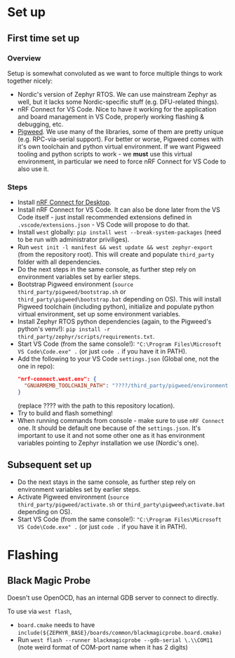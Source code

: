 # Set up

## First time set up

### Overview

Setup is somewhat convoluted as we want to force multiple things to work
together nicely:
* Nordic's version of Zephyr RTOS. We can use mainstream Zephyr as well,
  but it lacks some Nordic-specific stuff (e.g. DFU-related things).
* nRF Connect for VS Code. Nice to have it working for the application and board
  management in VS Code, properly working flashing & debugging, etc.
* [Pigweed](https://pigweed.dev/). We use many of the libraries, some of them are
  pretty unique (e.g. RPC-via-serial support). For better or worse, Pigweed comes
  with it's own toolchain and python virtual environment. If we want Pigweed tooling
  and python scripts to work - we **must** use this virtual environment, in
  particular we need to force nRF Connect for VS Code to also use it.

### Steps

* Install [nRF Connect for Desktop](https://www.nordicsemi.com/Products/Development-tools/nrf-connect-for-desktop).
* Install nRF Connect for VS Code. It can also be done later from the VS Code itself -
  just install recommended extensions defined in `.vscode/extensions.json` - VS Code will propose to do that.
* Install `west` globally: `pip install west --break-system-packages` (need to be run with administrator priviliges).
* Run `west init -l manifest && west update && west zephyr-export` (from the repository root).
  This will create and populate `third_party` folder with all dependencies.
* Do the next steps in the same console, as further step rely on environment
  variables set by earlier steps.
* Bootstrap Pigweed environment (`source third_party/pigweed/bootstrap.sh` or
  `third_party\pigweed\bootstrap.bat` depending on OS). This will install Pigweed toolchain
  (including python), initialize and populate python virtual environment, set up
  some environment variables.
* Install Zephyr RTOS python dependencies (again, to the Pigweed's python's venv!):
  `pip install -r third_party/zephyr/scripts/requirements.txt`.
* Start VS Code (from the same console!): `"C:\Program Files\Microsoft VS Code\Code.exe" .` (or just `code .` if you have it in PATH).
* Add the following to your VS Code `settings.json`
  (Global one, not the one in repo):
  ```json
  "nrf-connect.west.env": {
    "GNUARMEMB_TOOLCHAIN_PATH": "????/third_party/pigweed/environment/cipd/packages/arm"
  }
  ```
  (replace ???? with the path to this repository location).
* Try to build and flash something!
* When running commands from console - make sure to use `nRF Connect` one. It should
  be default one because of the `settings.json`. It's important to use it and not
  some other one as it has environment variables pointing to Zephyr installation
  we use (Nordic's one).

## Subsequent set up

* Do the next stays in the same console, as further step rely on environment
  variables set by earlier steps.
* Activate Pigweed environment (`source third_party/pigweed/activate.sh` or
  `third_party\pigweed\activate.bat` depending on OS).
* Start VS Code (from the same console!): `"C:\Program Files\Microsoft VS Code\Code.exe" .` (or just `code .` if you have it in PATH).

# Flashing

## Black Magic Probe

Doesn't use OpenOCD, has an internal GDB server to connect to directly.

To use via `west flash`,

* `board.cmake` needs to have `include(${ZEPHYR_BASE}/boards/common/blackmagicprobe.board.cmake)`
* Run `west flash --runner blackmagicprobe --gdb-serial \.\\COM11` (note weird format of COM-port name when it has 2 digits)
